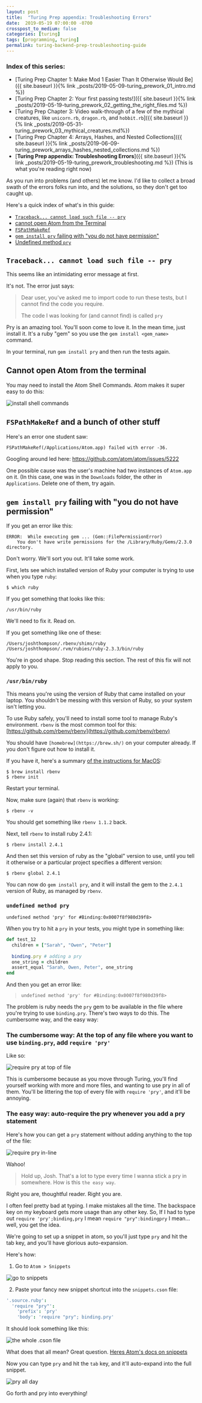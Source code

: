 ```yaml
---
layout: post
title:  "Turing Prep appendix: Troubleshooting Errors"
date:  2019-05-19 07:00:00 -0700
crosspost_to_medium: false
categories: [turing]
tags: [programming, turing]
permalink: turing-backend-prep-troubleshooting-guide
---
```


### Index of this series:
- [Turing Prep Chapter 1: Make Mod 1 Easier Than It Otherwise Would Be]({{ site.baseurl }}{% link _posts/2019-05-09-turing_prework_01_intro.md %})
- [Turing Prep Chapter 2: Your first passing tests!]({{ site.baseurl }}{% link _posts/2019-05-19-turing_prework_02_getting_the_right_files.md %})
- [Turing Prep Chapter 3: Video walk-through of a few of the mythical creatures, like `unicorn.rb`, `dragon.rb`, and `hobbit.rb`]({{ site.baseurl }}{% link _posts/2019-05-31-turing_prework_03_mythical_creatures.md%})
- [Turing Prep Chapter 4: Arrays, Hashes, and Nested Collections]({{ site.baseurl }}{% link _posts/2019-06-09-turing_prework_arrays_hashes_nested_collections.md %})
- [**Turing Prep appendix: Troubleshooting Errors**]({{ site.baseurl }}{% link _posts/2019-05-19-turing_prework_troubleshooting.md %}) (This is what you're reading right now)

As you run into problems (and others) let me know. I'd like to collect a broad swath of the errors folks run into, and the solutions, so they don't get too caught up.

Here's a quick index of what's in this guide:

- [`Traceback... cannot load such file -- pry`](#traceback-cannot-load-such-file----pry)
- [cannot open Atom from the Terminal](#cannot-open-atom-from-the-terminal)
- [`FSPathMakeRef`](#fspathmakeref-and-a-bunch-of-other-stuff)
- [`gem install pry` failing with "you do not have permission"](#gem-install-pry-failing-with-you-do-not-have-permission)
- [Undefined method `pry`](#undefined-method-pry)

## `Traceback... cannot load such file -- pry`

This seems like an intimidating error message at first. 

It's not. The error just says:

> Dear user, you've asked me to import code to run these tests, but I cannot find the code you require. 
>
> The code I was looking for (and cannot find) is called `pry`

Pry is an amazing tool. You'll soon come to love it. In the mean time, just install it. It's a ruby "gem" so you use the `gem install <gem_name>` command.

In your terminal, run `gem install pry` and then run the tests again. 

## Cannot open Atom from the terminal

You may need to install the Atom Shell Commands. Atom makes it super easy to do this:

![install shell commands](/images/2018-09-14_turing_troubleshooting_01.jpg)

<!--more-->


## `FSPathMakeRef` and a bunch of other stuff

Here's an error one student saw:

`FSPathMakeRef(/Applications/Atom.app) failed with error -36.`

Googling around led here: https://github.com/atom/atom/issues/5222

One possible cause was the user's machine had two instances of `Atom.app` on it. (In this case, one was in the `Downloads` folder, the other in `Applications`. Delete one of them, try again.


## `gem install pry` failing with "you do not have permission"

If you get an error like this:

```console
ERROR:  While executing gem ... (Gem::FilePermissionError)
    You don't have write permissions for the /Library/Ruby/Gems/2.3.0 directory.
```

Don't worry. We'll sort you out. It'll take some work. 

First, lets see which installed version of Ruby your computer is trying to use when you type `ruby`:

```shell
$ which ruby
```

If you get something that looks like this:
```shell
/usr/bin/ruby
```

We'll need to fix it. Read on.

If you get something like one of these:

```shell
/Users/joshthompson/.rbenv/shims/ruby
/Users/joshthompson/.rvm/rubies/ruby-2.3.3/bin/ruby
```

You're in good shape. Stop reading this section. The rest of this fix will not apply to you.

### `/usr/bin/ruby`

This means you're using the version of Ruby that came installed on your laptop. You shouldn't be messing with this version of Ruby, so your system isn't letting you.

To use Ruby safely, you'll need to install some tool to manage Ruby's environment. `rbenv` is the most common tool for this: [https://github.com/rbenv/rbenv](https://github.com/rbenv/rbenv)

You should have `[homebrew](https://brew.sh/)` on your computer already. If you don't figure out how to install it.

If you have it, here's a summary [of the instructions for MacOS](https://github.com/rbenv/rbenv#homebrew-on-macos):

```shell
$ brew install rbenv
$ rbenv init
```

Restart your terminal.

Now, make sure (again) that `rbenv` is working:

```shell
$ rbenv -v
```

You should get something like `rbenv 1.1.2` back.

Next, tell `rbenv` to install ruby 2.4.1:

```shell
$ rbenv install 2.4.1
```

And then set this version of ruby as the "global" version to use, until you tell it otherwise or a particular project specifies a different version:

```shell
$ rbenv global 2.4.1
```

You can now do `gem install pry`, and it will install the gem to the `2.4.1` version of Ruby, as managed by `rbenv`.


### `undefined method pry`

`undefined method 'pry' for #Binding:0x0007f8f980d39f8>`

When you try to hit a `pry` in your tests, you might type in something like:

```ruby
def test_12
  children = ["Sarah", "Owen", "Peter"]
  
  binding.pry # adding a pry
  one_string = children
  assert_equal "Sarah, Owen, Peter", one_string
end
```

And then you get an error like: 

> `undefined method 'pry' for #Binding:0x0007f8f980d39f8>`

The problem is ruby needs the `pry` gem to be available in the file where you're trying to use `binding.pry`. There's two ways to do this. The cumbersome way, and the easy way:

### The cumbersome way: At the top of any file where you want to use `binding.pry`, add `require 'pry'`

Like so:

![require pry at top of file](/images/2019-09-20-pry-01.jpg)

This is cumbersome because as you move through Turing, you'll find yourself working with more and more files, and wanting to use pry in all of them. You'll be littering the top of every file with `require 'pry'`, and it'll be annoying.

### The easy way: auto-require the pry whenever you add a pry statement

Here's how you can get a `pry` statement without adding anything to the top of the file:

![require pry in-line](/images/2019-09-20-pry-02.jpg)

Wahoo!

> Hold up, Josh. That's a lot to type every time I wanna stick a pry in somewhere. How is this `the easy way`.

Right you are, thoughtful reader. Right you are. 

I often feel pretty bad at typing. I make mistakes all the time. The backspace key on my keyboard gets more usage than any other key. So, If I had to type out `require 'pry';binding,pry` I mean `require "pry":bindingpry` I mean... well, you get the idea.

We're going to set up a snippet in atom, so you'll just type `pry` and hit the tab key, and you'll have glorious auto-expansion. 

Here's how:

1. Go to `Atom > Snippets`

![go to snippets](/images/2019-09-20-pry-03.jpg)

2. Paste your fancy new snippet shortcut into the `snippets.cson` file:

```cson
'.source.ruby':
  'require "pry"':
    'prefix': 'pry'
    'body': 'require "pry"; binding.pry'
```

It should look something like this:

![the whole .cson file](/images/2019-09-20-pry-05.jpg)


What does that all mean? Great question. [Heres Atom's docs on snippets](https://flight-manual.atom.io/using-atom/sections/snippets/)

Now you can type `pry` and hit the `tab` key, and it'll auto-expand into the full snippet. 

![pry all day](/images/2019-09-20-pry-04.gif)

Go forth and pry into everything!
